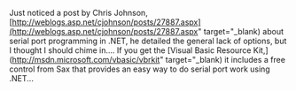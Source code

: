 Just noticed a post by Chris Johnson, [http://weblogs.asp.net/cjohnson/posts/27887.aspx](http://weblogs.asp.net/cjohnson/posts/27887.aspx" target="_blank) about serial port programming in .NET, he detailed the general lack of options, but I thought I should chime in.... If you get the [Visual Basic Resource Kit,](http://msdn.microsoft.com/vbasic/vbrkit" target="_blank) it includes a free control from Sax that provides an easy way to do serial port work using .NET...